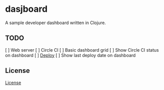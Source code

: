 # dasjboard

A sample developer dashboard written in Clojure.

## TODO

[ ] Web server
[ ] Circle CI
[ ] Basic dashboard grid
[ ] Show Circle CI status on dashboard
[ ] [Deploy](https://github.com/technomancy/leiningen/blob/master/doc/TUTORIAL.md#server-side-projects)
[ ] Show last deploy date on dashboard

## License

[License](LICENSE)
